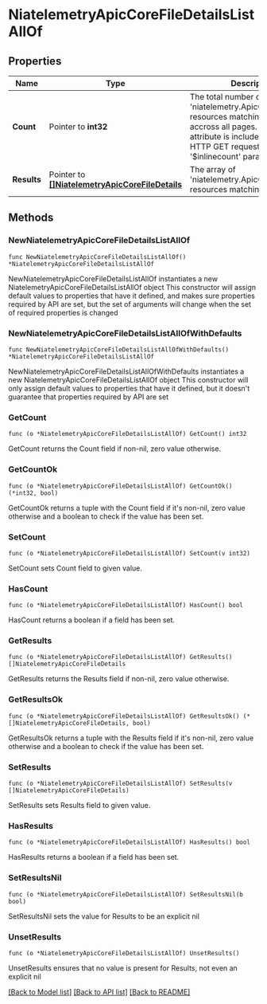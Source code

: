 # NiatelemetryApicCoreFileDetailsListAllOf

## Properties

Name | Type | Description | Notes
------------ | ------------- | ------------- | -------------
**Count** | Pointer to **int32** | The total number of &#39;niatelemetry.ApicCoreFileDetails&#39; resources matching the request, accross all pages. The &#39;Count&#39; attribute is included when the HTTP GET request includes the &#39;$inlinecount&#39; parameter. | [optional] 
**Results** | Pointer to [**[]NiatelemetryApicCoreFileDetails**](NiatelemetryApicCoreFileDetails.md) | The array of &#39;niatelemetry.ApicCoreFileDetails&#39; resources matching the request. | [optional] 

## Methods

### NewNiatelemetryApicCoreFileDetailsListAllOf

`func NewNiatelemetryApicCoreFileDetailsListAllOf() *NiatelemetryApicCoreFileDetailsListAllOf`

NewNiatelemetryApicCoreFileDetailsListAllOf instantiates a new NiatelemetryApicCoreFileDetailsListAllOf object
This constructor will assign default values to properties that have it defined,
and makes sure properties required by API are set, but the set of arguments
will change when the set of required properties is changed

### NewNiatelemetryApicCoreFileDetailsListAllOfWithDefaults

`func NewNiatelemetryApicCoreFileDetailsListAllOfWithDefaults() *NiatelemetryApicCoreFileDetailsListAllOf`

NewNiatelemetryApicCoreFileDetailsListAllOfWithDefaults instantiates a new NiatelemetryApicCoreFileDetailsListAllOf object
This constructor will only assign default values to properties that have it defined,
but it doesn't guarantee that properties required by API are set

### GetCount

`func (o *NiatelemetryApicCoreFileDetailsListAllOf) GetCount() int32`

GetCount returns the Count field if non-nil, zero value otherwise.

### GetCountOk

`func (o *NiatelemetryApicCoreFileDetailsListAllOf) GetCountOk() (*int32, bool)`

GetCountOk returns a tuple with the Count field if it's non-nil, zero value otherwise
and a boolean to check if the value has been set.

### SetCount

`func (o *NiatelemetryApicCoreFileDetailsListAllOf) SetCount(v int32)`

SetCount sets Count field to given value.

### HasCount

`func (o *NiatelemetryApicCoreFileDetailsListAllOf) HasCount() bool`

HasCount returns a boolean if a field has been set.

### GetResults

`func (o *NiatelemetryApicCoreFileDetailsListAllOf) GetResults() []NiatelemetryApicCoreFileDetails`

GetResults returns the Results field if non-nil, zero value otherwise.

### GetResultsOk

`func (o *NiatelemetryApicCoreFileDetailsListAllOf) GetResultsOk() (*[]NiatelemetryApicCoreFileDetails, bool)`

GetResultsOk returns a tuple with the Results field if it's non-nil, zero value otherwise
and a boolean to check if the value has been set.

### SetResults

`func (o *NiatelemetryApicCoreFileDetailsListAllOf) SetResults(v []NiatelemetryApicCoreFileDetails)`

SetResults sets Results field to given value.

### HasResults

`func (o *NiatelemetryApicCoreFileDetailsListAllOf) HasResults() bool`

HasResults returns a boolean if a field has been set.

### SetResultsNil

`func (o *NiatelemetryApicCoreFileDetailsListAllOf) SetResultsNil(b bool)`

 SetResultsNil sets the value for Results to be an explicit nil

### UnsetResults
`func (o *NiatelemetryApicCoreFileDetailsListAllOf) UnsetResults()`

UnsetResults ensures that no value is present for Results, not even an explicit nil

[[Back to Model list]](../README.md#documentation-for-models) [[Back to API list]](../README.md#documentation-for-api-endpoints) [[Back to README]](../README.md)


